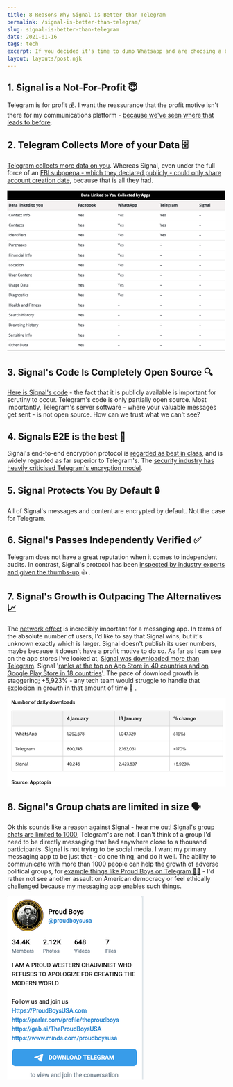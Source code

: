 ```yaml
---
title: 8 Reasons Why Signal is Better than Telegram
permalink: /signal-is-better-than-telegram/
slug: signal-is-better-than-telegram
date: 2021-01-16
tags: tech
excerpt: If you decided it's time to dump Whatsapp and are choosing a better messaging app, then you're likely choosing between Signal and Telegram. Here's why Signal is superior to Telegram
layout: layouts/post.njk
---
```


## 1. Signal is a Not-For-Profit 😇
Telegram is for profit 💰. I want the reassurance that the profit motive isn't there for my communications platform - [because we've seen where that leads to before](../goodbye-whatsapp/#😈-the-faustian-pact).

## 2. Telegram Collects More of your Data 🗄
[Telegram collects more data on you](https://mybroadband.co.za/news/security/382036-whatsapp-vs-signal-vs-telegram-vs-facebook-the-data-apps-collect-about-you.html). Whereas Signal, even under the full force of an [FBI subpoena - which they declared publicly - could only share account creation date](https://arstechnica.com/tech-policy/2016/10/fbi-demands-signal-user-data-but-theres-not-much-to-hand-over/), because that is all they had.

![](/content/images/2021/data-collected-and-linked-to-you.png)
## 3. Signal's Code Is Completely Open Source 🔍
[Here is Signal's code](https://github.com/signalapp) - the fact that it is publicly available is important for scrutiny to occur. Telegram's code is only partially open source. Most importantly, Telegram's server software - where your valuable messages get sent - is not open source. How can we trust what we can't see?

## 4. Signals E2E is the best 🥇
Signal's end-to-end encryption protocol is [regarded as best in class](https://www.wired.com/story/signal-encryption-protocol-hacker-lexicon/), and is widely regarded as far superior to Telegram's. The [security industry has heavily criticised Telegram's encryption model](https://security.stackexchange.com/a/49802/115711).

## 5. Signal Protects You By Default 🔒
All of Signal's messages and content are encrypted by default. Not the case for Telegram.

## 6. Signal's Passes Independently Verified ✅
Telegram does not have a great reputation when it comes to independent audits.  In contrast, Signal's protocol has been [inspected by industry experts and given the thumbs-up](https://threatpost.com/signal-audit-reveals-protocol-cryptographically-sound/121892/) 👍 .

## 7. Signal's Growth is Outpacing The Alternatives 📈
The [network effect](https://en.wikipedia.org/wiki/Network_effect) is incredibly important for a messaging app. In terms of the absolute number of users, I'd like to say that Signal wins, but it's unknown exactly which is larger. Signal doesn't publish its user numbers, maybe because it doesn't have a profit motive to do so. As far as I can see on the app stores I've looked at, [Signal was downloaded more than Telegram](../goodbye-whatsapp/#💬-but-my-network%2Fgroup-chats-are-on-whatsapp). Signal '[ranks at the top on App Store in 40 countries and on Google Play Store in 18 countries](https://techcrunch.com/2021/01/12/signal-brian-acton-talks-about-exploding-growth-monetization-and-whatsapp-data-sharing-outrage/)'. The pace of download growth is staggering; +5,923% - any tech team would struggle to handle that explosion in growth in that amount of time 🤯 .

![](/content/images/2021/messaging-app-downloads.png)

## 8. Signal's Group chats are limited in size 🗣
Ok this sounds like a reason against Signal - hear me out! Signal's [group chats are limited to 1000](https://support.signal.org/hc/en-us/articles/360007319331-Group-chats), Telegram's are not. I can't think of a group I'd need to be directly messaging that had anywhere close to a thousand participants. Signal is not trying to be social media. I want my primary messaging app to be just that - do one thing, and do it well. The ability to communicate with more than 1000 people can help the growth of adverse political groups, for [example things like Proud Boys on Telegram 🤦‍♂️](https://t.me/s/proudboysusa) - I'd rather not see another assault on American democracy or feel ethically challenged because my messaging app enables such things.

![](/content/images/2021/proud-boys-on-telegram.png)
